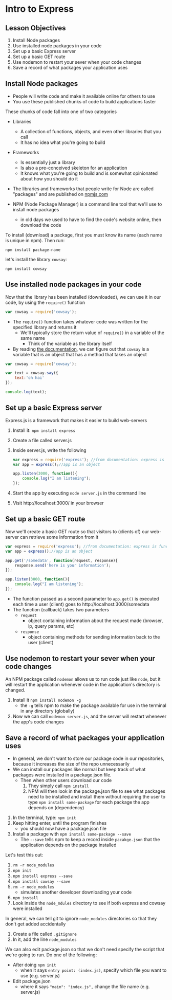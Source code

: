 # Intro to Express

## Lesson Objectives

1. Install Node packages
1. Use installed node packages in your code
1. Set up a basic Express server
1. Set up a basic GET route
1. Use nodemon to restart your sever when your code changes
1. Save a record of what packages your application uses

## Install Node packages

- People will write code and make it available online for others to use
- You use these published chunks of code to build applications faster

These chunks of code fall into one of two categories

- Libraries
    - A collection of functions, objects, and even other libraries that you call
    - It has no idea what you're going to build
- Frameworks
    - Is essentially just a library
    - Is also a pre-conceived skeleton for an application
    - It knows what you're going to build and is somewhat opinionated about how you should do it

- The libraries and frameworks that people write for Node are called "packages" and are published on [npmjs.com](https://www.npmjs.com/)
- NPM (Node Package Manager) is a command line tool that we'll use to install node packages
    - in old days we used to have to find the code's website online, then download the code

To install (download) a package, first you must know its name (each name is unique in npm).  Then run:

```
npm install package-name
```

let's install the library `cowsay`:

```
npm install cowsay
```

## Use installed node packages in your code

Now that the library has been installed (downloaded), we can use it in our code, by using the `require()` function

```javascript
var cowsay = require('cowsay');
```

- The `require()` function takes whatever code was written for the specified library and returns it
    - We'll typically store the return value of `require()` in a variable of the same name
        - Think of the variable as the library itself
- By reading [the documentation](https://www.npmjs.com/package/cowsay), we can figure out that `cowsay` is a variable that is an object that has a method that takes an object

```javascript
var cowsay = require('cowsay');

var text = cowsay.say({
    text:'oh hai'
});

console.log(text);
```

## Set up a basic Express server

Express.js is a framework that makes it easier to build web-servers

1. Install it: `npm install express`
1. Create a file called server.js
1. Inside server.js, write the following

    ```javascript
    var express = require('express'); //from documentation: express is function
    var app = express();//app is an object

    app.listen(3000, function(){
        console.log("I am listening");
    });
    ```

1. Start the app by executing `node server.js` in the command line
1. Visit http://localhost:3000/ in your browser

## Set up a basic GET route

Now we'll create a basic GET route so that visitors to (clients of) our web-server can retrieve some information from it

```javascript
var express = require('express'); //from documentation: express is function
var app = express();//app is an object

app.get('/somedata', function(request, response){
    response.send('here is your information');
});

app.listen(3000, function(){
    console.log("I am listening");
});
```

- The function passed as a second parameter to `app.get()` is executed each time a user (client) goes to http://localhost:3000/somedata
- The function (callback) takes two parameters
    - `request`
        - object containing information about the request made (browser, ip, query params, etc)
    - `response`
        - object containing methods for sending information back to the user (client)

## Use nodemon to restart your sever when your code changes

An NPM package called `nodemon` allows us to run code just like `node`, but it will restart the application whenever code in the application's directory is changed.

1. Install it `npm install nodemon -g`
    - the `-g` tells npm to make the package available for use in the terminal in any directory (globally)
1. Now we can call `nodemon server.js`, and the server will restart whenever the app's code changes

## Save a record of what packages your application uses

- In general, we don't want to store our package code in our repositories, because it increases the size of the repo unnecessarily
- We can install our packages like normal but keep track of what packages were installed in a package.json file.
    - Then when other users download our code
        1. They simply call `npm install`
        1. NPM will then look in the package.json file to see what packages need to be installed and install them without requiring the user to type `npm install some-package` for each package the app depends on (dependency)

1. In the terminal, type: `npm init`
1. Keep hitting enter, until the program finishes
    - you should now have a package.json file
1. Install a package with `npm install some-package --save`
    - The `--save` tells npm to keep a record inside `pacakge.json` that the application depends on the package installed

Let's test this out:

1. `rm -r node_modules`
1. `npm init`
1. `npm install express --save`
1. `npm install cowsay --save`
1. `rm -r node_modules`
    - simulates another developer downloading your code
1. `npm install`
1. Look inside the `node_mdules` directory to see if both express and cowsay were installed

In general, we can tell git to ignore `node_modules` directories so that they don't get added accidentally

1. Create a file called `.gitignore`
1. In it, add the line `node_modules`

We can also edit package.json so that we don't need specify the script that we're going to run.  Do one of the following:

- After doing `npm init`
    - when it says `entry point: (index.js)`, specify which file you want to use (e.g. server.js)
- Edit package.json
    - where it says `"main": "index.js",` change the file name (e.g. server.js)
